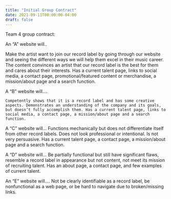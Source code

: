 ```yaml
---
title: "Initial Group Contract"
date: 2021-09-11T00:00:00-04:00
draft: false
---
```

Team 4 group contract:

An “A” website will.. 

Make the artist want to join our record label by going through our website and seeing the different ways we will help them excel in their music career. The content convinces an artist that our record label is the best for them and cares about their interests. Has a current talent page, links to social media, a contact page, promotional/featured content or merchandise, a mission/about page and a search function.


A “B” website  will….

    Competently shows that it is a record label and has some creative aspects. Demonstrates an understanding of the company and its goals,  but doesn’t fully accomplish them. Has a current talent page, links to social media, a contact page, a mission/about page and a search function.

A “C” website will…
    Functions mechanically but does not differentiate itself from other record labels. Does not look professional or intentional. Is not very persuasive. Has a current talent page, a contact page, a mission/about page and a search function.

A “D” website will…
    Be partially functional but still have significant flaws, resemble a record label in appearance but not content, not meet its mission of recruiting talent. Has an about page, a contact page, and few examples of current talent.

An “E” website will....
    Not be clearly identifiable as a record label, be nonfunctional as a web page, or be hard to navigate due to broken/missing links. 
